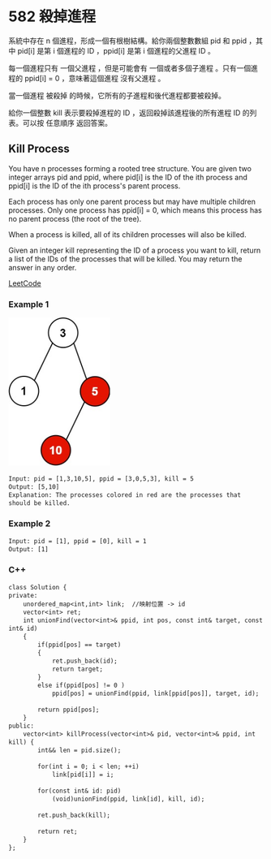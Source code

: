# 582 殺掉進程

系統中存在 n 個進程，形成一個有根樹結構。給你兩個整數數組 pid 和 ppid ，其中 pid[i] 是第 i 個進程的 ID ，ppid[i] 是第 i 個進程的父進程 ID 。

每一個進程只有 一個父進程 ，但是可能會有 一個或者多個子進程 。只有一個進程的 ppid[i] = 0 ，意味著這個進程 沒有父進程 。

當一個進程 被殺掉 的時候，它所有的子進程和後代進程都要被殺掉。

給你一個整數 kill 表示要殺掉​​進程的 ID ，返回殺掉該進程後的所有進程 ID 的列表。可以按 任意順序 返回答案。


##  Kill Process

You have n processes forming a rooted tree structure. You are given two integer arrays pid and ppid, where pid[i] is the ID of the ith process and ppid[i] is the ID of the ith process's parent process.

Each process has only one parent process but may have multiple children processes. Only one process has ppid[i] = 0, which means this process has no parent process (the root of the tree).

When a process is killed, all of its children processes will also be killed.

Given an integer kill representing the ID of a process you want to kill, return a list of the IDs of the processes that will be killed. You may return the answer in any order.



[LeetCode](https://leetcode-cn.com/problems/squirrel-simulation/)

### Example 1

<img src="img/582.jpg" width = "200"/>

```
Input: pid = [1,3,10,5], ppid = [3,0,5,3], kill = 5
Output: [5,10]
Explanation: The processes colored in red are the processes that should be killed.
```

### Example 2

```
Input: pid = [1], ppid = [0], kill = 1
Output: [1]
```
### C++ 

```
class Solution {
private:
    unordered_map<int,int> link;  //映射位置 -> id
    vector<int> ret;
    int unionFind(vector<int>& ppid, int pos, const int& target, const int& id)
    {
        if(ppid[pos] == target)
        {
            ret.push_back(id);
            return target;
        }
        else if(ppid[pos] != 0 )
            ppid[pos] = unionFind(ppid, link[ppid[pos]], target, id);
           
        return ppid[pos];
    }
public:
    vector<int> killProcess(vector<int>& pid, vector<int>& ppid, int kill) {  
        int&& len = pid.size();
        
        for(int i = 0; i < len; ++i)
            link[pid[i]] = i; 
        
        for(const int& id: pid)
            (void)unionFind(ppid, link[id], kill, id);

        ret.push_back(kill);
        
        return ret;
    }
};
```
